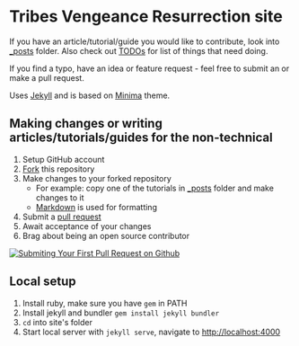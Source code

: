 Tribes Vengeance Resurrection site
==================================

If you have an article/tutorial/guide you would like to contribute, look into [_posts](_posts) folder. Also check out [TODOs](TODO.md) for list of things that need doing.

If you find a typo, have an idea or feature request - feel free to submit an or make a pull request.

Uses [Jekyll](https://jekyllrb.com/) and is based on [Minima](https://github.com/jekyll/minima) theme.

Making changes or writing articles/tutorials/guides for the non-technical
-------------------------------------------------------

1. Setup GitHub account
2. [Fork](https://www.youtube.com/watch?v=f5grYMXbAV0) this repository
3. Make changes to your forked repository
    - For example: copy one of the tutorials in [_posts](_posts) folder and make changes to it
    - [Markdown](https://help.github.com/articles/basic-writing-and-formatting-syntax/) is used for formatting
4. Submit a [pull request](https://help.github.com/articles/about-pull-requests/)
5. Await acceptance of your changes
6. Brag about being an open source contributor

[![Submiting Your First Pull Request on Github](https://img.youtube.com/vi/YTbRzhQju4c/0.jpg)](https://www.youtube.com/watch?v=YTbRzhQju4c)

Local setup
-----------
1. Install ruby, make sure you have `gem` in PATH
2. Install jekyll and bundler `gem install jekyll bundler`
3. `cd` into site's folder
4. Start local server with `jekyll serve`, navigate to [http://localhost:4000](http://localhost:4000)
